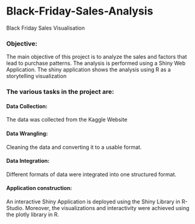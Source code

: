 # Black-Friday-Sales-Analysis
Black Friday Sales Visualisation

### Objective: 
The main objective of this project is to analyze the sales and factors that lead to purchase patterns. The analysis is performed using a Shiny Web Application. The shiny application shows the analysis using R as a storytelling visualization 

### The various tasks in the project are:
#### Data Collection: 
The data was collected from the Kaggle Website
#### Data Wrangling: 
Cleaning the data and converting it to a usable format.
#### Data Integration: 
Different formats of data were integrated into one structured format.
#### Application construction: 
An interactive Shiny Application is deployed using the Shiny Library in R-Studio. Moreover, the visualizations and interactivity were achieved using the plotly library in R.
